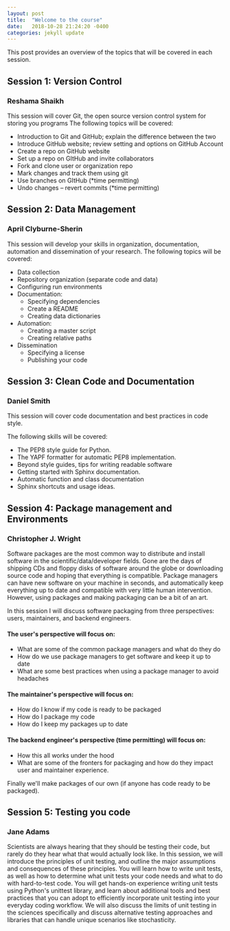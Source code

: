 ```yaml
---
layout: post
title:  "Welcome to the course"
date:   2018-10-28 21:24:20 -0400
categories: jekyll update
---
```


This post provides an overview of the topics that will be covered in each session. 

## Session 1: Version Control
### Reshama Shaikh
This session will cover Git, the open source version control system for storing you programs
The following topics will be covered:
-	Introduction to Git and GitHub; explain the difference between the two
-	Introduce GitHub website; review setting and options on GitHub Account
-	Create a repo on GitHub website
-	Set up a repo on GItHub and invite collaborators
-	Fork and clone user or organization repo
-	Mark changes and track them using git
-	Use branches on GItHub (*time permitting)
-	Undo changes – revert commits (*time permitting)

## Session 2: Data Management 
### April Clyburne-Sherin
This session will develop your skills in organization, documentation, automation and dissemination of your research. The following topics will be covered:
-	Data collection
-	Repository organization (separate code and data)
-	Configuring run environments 
-	Documentation:
    *  Specifying dependencies
    *  Create a README
    *  Creating data dictionaries
-	Automation:
    * Creating a master script
    * Creating relative paths
-	Dissemination 
    * Specifying a license
    * Publishing your code

## Session 3: Clean Code and Documentation
### Daniel Smith
This session will cover code documentation and best practices in code style.

The following skills will be covered:
-	The PEP8 style guide for Python.
-	The YAPF formatter for automatic PEP8 implementation.
-	Beyond style guides, tips for writing readable software
-	Getting started with Sphinx documentation.
-	Automatic function and class documentation
-	Sphinx shortcuts and usage ideas.

## Session 4: Package management and Environments 
### Christopher J. Wright
Software packages are the most common way to distribute and install software in the scientific/data/developer fields. Gone are the days of shipping CDs and floppy disks of software around the globe or downloading source code and hoping that everything is compatible. Package managers can have new software on your machine in seconds, and automatically keep everything up to date and compatible with very little human intervention. However, using packages and making packaging can be a bit of an art.

In this session I will discuss software packaging from three perspectives: users, maintainers, and backend engineers.  
#### The user's perspective will focus on:
- What are some of the common package managers and what do they do
- How do we use package managers to get software and keep it up to date
- What are some best practices when using a package manager to avoid headaches

#### The maintainer's perspective will focus on:  
- How do I know if my code is ready to be packaged
- How do I package my code
- How do I keep my packages up to date

#### The backend engineer's perspective (time permitting) will focus on:  
- How this all works under the hood
- What are some of the fronters for packaging and how do they impact user
and maintainer experience.  

Finally we'll make packages of our own (if anyone has code ready to be packaged).  

## Session 5: Testing you code
### Jane Adams
Scientists are always hearing that they should be testing their code, 
but rarely do they hear what that would actually look like. In this session, 
we will introduce the principles of unit testing, and outline the major 
assumptions and consequences of these principles. You will learn how to 
write unit tests, as well as how to determine what unit tests your code 
needs and what to do with hard-to-test code. You will get hands-on 
experience writing unit tests using Python's unittest library, and learn 
about additional tools and best practices that you can adopt to efficiently 
incorporate unit testing into your everyday coding workflow. We will also 
discuss the limits of unit testing in the sciences specifically and discuss 
alternative testing approaches and libraries that can handle unique scenarios 
like stochasticity.
